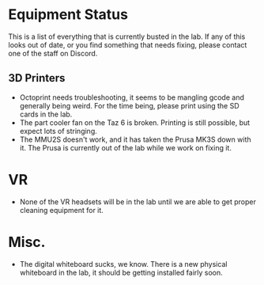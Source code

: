 # Equipment Status

This is a list of everything that is currently busted in the lab. If any of this looks out of date, or you find something that needs fixing, please contact one of the staff on Discord.

## 3D Printers

- Octoprint needs troubleshooting, it seems to be mangling gcode and generally being weird. For the time being, please print using the SD cards in the lab.
- The part cooler fan on the Taz 6 is broken. Printing is still possible, but expect lots of stringing.
- The MMU2S doesn't work, and it has taken the Prusa MK3S down with it. The Prusa is currently out of the lab while we work on fixing it.

# VR

- None of the VR headsets will be in the lab until we are able to get proper cleaning equipment for it.

# Misc.

- The digital whiteboard sucks, we know. There is a new physical whiteboard in the lab, it should be getting installed fairly soon.
